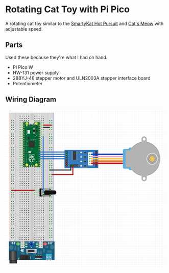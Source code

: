 # Rotating Cat Toy with Pi Pico

A rotating cat toy similar to the [SmartyKat Hot Pursuit](https://www.chewy.com/smartykat-hot-pursuit-electronic/dp/15966) and [Cat's Meow](https://www.chewy.com/cats-meow-motorized-chaser-cat-toy/dp/804382) with adjustable speed.

## Parts

Used these because they're what I had on hand.

- Pi Pico W
- HW-131 power supply
- 28BYJ-48 stepper motor and ULN2003A stepper interface board
- Potentiometer

## Wiring Diagram

<img src="wiring_diagram.png" height="500" width="500" >
